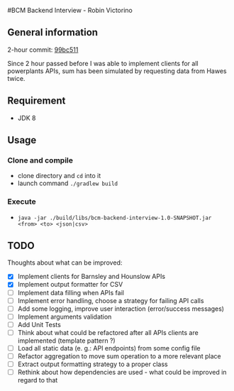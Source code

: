 #BCM Backend Interview - Robin Victorino

## General information

2-hour commit: [99bc511](https://github.com/rvictorino/bcm-backend-interview/commit/99bc511e38ede264e349ffa94638f82bfeccc03c)

Since 2 hour passed before I was able to implement clients for all powerplants APIs, sum has been simulated by requesting data from Hawes twice.

## Requirement
 - JDK 8

## Usage

### Clone and compile
 - clone directory and `cd` into it
 - launch command `./gradlew build`

### Execute
 - `java -jar ./build/libs/bcm-backend-interview-1.0-SNAPSHOT.jar <from> <to> <json|csv>`

## TODO
Thoughts about what can be improved:
 - [X] Implement clients for Barnsley and Hounslow APIs
 - [X] Implement output formatter for CSV
 - [ ] Implement data filling when APIs fail
 - [ ] Implement error handling, choose a strategy for failing API calls
 - [ ] Add some logging, improve user interaction (error/success messages)
 - [ ] Implement arguments validation
 - [ ] Add Unit Tests
 - [ ] Think about what could be refactored after all APIs clients are implemented (template pattern ?)
 - [ ] Load all static data (e. g.: API endpoints) from some config file
 - [ ] Refactor aggregation to move sum operation to a more relevant place
 - [ ] Extract output formatting strategy to a proper class
 - [ ] Rethink about how dependencies are used - what could be improved in regard to that